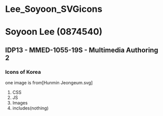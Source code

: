 # Lee_Soyoon_SVGicons
# Soyoon Lee (0874540)
## IDP13 - MMED-1055-19S - Multimedia Authoring 2

### Icons of Korea
one image is from[Hunmin Jeongeum.svg]

1. CSS
2. JS
3. Images
4. includes(nothing)


